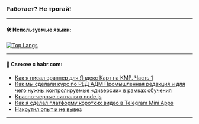 ### Работает? Не трогай!

---
<!--
#### 🛠️ Technical stack:

![Java](https://img.shields.io/badge/Java-informational?logo=Oracle&style=flat&logoColor=white&color=FF4500)
![Kotlin](https://img.shields.io/badge/Kotlin-informational?logo=Kotlin&style=flat&logoColor=white&color=774D97)
![TS](https://img.shields.io/badge/TypeScript-informational?logo=typeScript&style=flat&logoColor=black&color=017acc)
![Python](https://img.shields.io/badge/Python-informational?logo=Python&style=flat&logoColor=black&color=ffdd54) <br>
![Spring](https://img.shields.io/badge/Spring-informational?logo=Spring&style=flat&logoColor=white&color=6DB33F) 
![SpringBoot](https://img.shields.io/badge/SpringBoot-informational?logo=SpringBoot&style=flat&logoColor=white&color=6DB33F)
![Nest](https://img.shields.io/badge/NestJS-informational?logo=NestJS&style=flat&logoColor=white&color=E0234E) 
![NodeJS](https://img.shields.io/badge/NodeJS-informational?logo=node.js&style=flat&logoColor=white&color=70A760)<br>
![PostgreSQL](https://img.shields.io/badge/PostgreSQL-informational?logo=PostgreSQL&style=flat&logoColor=white&color=DAA520)
![MongoDB](https://img.shields.io/badge/MongoDB-informational?logo=MongoDB&style=flat&logoColor=white&color=870000)
![Apache](https://img.shields.io/badge/Apache-informational?logo=apache&style=flat&logoColor=white&color=f74e28)

___ 
-->

#### 🛠️ Используемые языки:

[![Top Langs](https://github-readme-stats-u2qms2cxw-advtsettinggmailcoms-projects.vercel.app/api/top-langs/?username=zloylis&langs_count=10&hide_title=true&title_color=e6edf3&size_weight=0.5&count_weight=0.5&layout=compact&hide_progress=true&hide_border=true&theme=dracula)](https://github.com/zloylis)

<!---


####  :octocat:&nbsp;&nbsp; Статистика:

![GitHub stats](https://github-readme-stats-u2qms2cxw-advtsettinggmailcoms-projects.vercel.app/api?username=zloylis&show_icons=true&hide_border=true&theme=dracula&title_color=e6edf3&include_all_commits=true&count_private=true&hide_rank=false&hide_title=true&rank_icon=github)
-->
---

#### 💬 Свежее с habr.com:

<!-- BLOG-POST-LIST:START -->
- [Как я писал враппер для Яндекс Карт на KMP. Часть 1](https://habr.com/ru/articles/840128/?utm_source=habrahabr&utm_medium=rss&utm_campaign=840128)
- [Как мы сделали курс по РЕД АДМ Промышленная редакция и для чего нужны контролируемые «диверсии» в рамках обучения](https://habr.com/ru/companies/redsoft/articles/840120/?utm_source=habrahabr&utm_medium=rss&utm_campaign=840120)
- [Красно-черные сигналы в node.js](https://habr.com/ru/articles/840108/?utm_source=habrahabr&utm_medium=rss&utm_campaign=840108)
- [Как я сделал платформу коротких видео в Telegram Mini Apps](https://habr.com/ru/articles/840104/?utm_source=habrahabr&utm_medium=rss&utm_campaign=840104)
- [Накрутил опыт и не вывез](https://habr.com/ru/articles/840042/?utm_source=habrahabr&utm_medium=rss&utm_campaign=840042)
<!-- BLOG-POST-LIST:END -->

---
